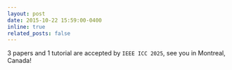 ```yaml
---
layout: post
date: 2015-10-22 15:59:00-0400
inline: true
related_posts: false
---
```


3 papers and 1 tutorial are accepted by `IEEE ICC 2025`, see you in Montreal, Canada!
